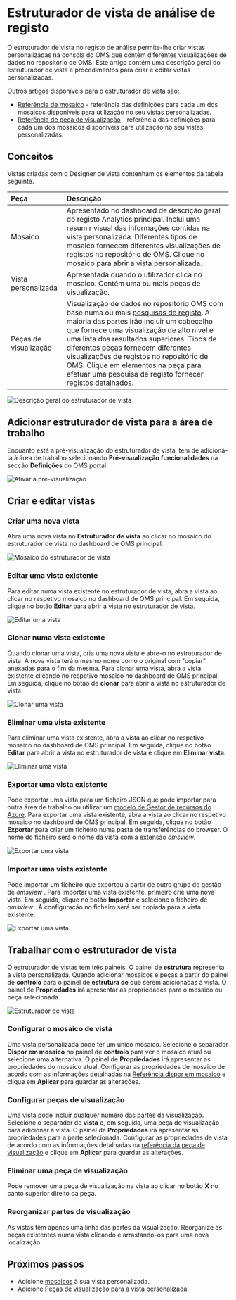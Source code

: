 <properties
    pageTitle="Inicie sessão estruturador de vista de análise | Microsoft Azure"
    description="Estruturador de vista no registo de análise permite-lhe criar vistas personalizadas na consola do OMS que contêm diferentes visualizações de dados no repositório de OMS. Este artigo contém uma descrição geral do estruturador de vista e procedimentos para criar e editar vistas personalizadas."
    services="log-analytics"
    documentationCenter=""
    authors="bwren"
    manager="jwhit"
    editor=""/>

<tags
    ms.service="log-analytics"
    ms.workload="na"
    ms.tgt_pltfrm="na"
    ms.devlang="na"
    ms.topic="article"
    ms.date="09/27/2016"
    ms.author="bwren"/>

# <a name="log-analytics-view-designer"></a>Estruturador de vista de análise de registo
O estruturador de vista no registo de análise permite-lhe criar vistas personalizadas na consola do OMS que contêm diferentes visualizações de dados no repositório de OMS. Este artigo contém uma descrição geral do estruturador de vista e procedimentos para criar e editar vistas personalizadas.

Outros artigos disponíveis para o estruturador de vista são:

- [Referência de mosaico](log-analytics-view-designer-tiles.md) - referência das definições para cada um dos mosaicos disponíveis para utilização no seu vistas personalizadas. 
- [Referência de peça de visualização](log-analytics-view-designer-parts.md) - referência das definições para cada um dos mosaicos disponíveis para utilização no seu vistas personalizadas. 


## <a name="concepts"></a>Conceitos
Vistas criadas com o Designer de vista contenham os elementos da tabela seguinte.

| Peça | Descrição |
|:--|:--|
| Mosaico | Apresentado no dashboard de descrição geral do registo Analytics principal.  Inclui uma resumir visual das informações contidas na vista personalizada.  Diferentes tipos de mosaico fornecem diferentes visualizações de registos no repositório de OMS.  Clique no mosaico para abrir a vista personalizada. |
| Vista personalizada | Apresentada quando o utilizador clica no mosaico.  Contém uma ou mais peças de visualização. |
| Peças de visualização | Visualização de dados no repositório OMS com base numa ou mais [pesquisas de registo](log-analytics-log-searches.md).  A maioria das partes irão incluir um cabeçalho que fornece uma visualização de alto nível e uma lista dos resultados superiores.  Tipos de diferentes peças fornecem diferentes visualizações de registos no repositório de OMS.  Clique em elementos na peça para efetuar uma pesquisa de registo fornecer registos detalhados. |

![Descrição geral do estruturador de vista](media/log-analytics-view-designer/overview.png)

## <a name="add-view-designer-to-your-workspace"></a>Adicionar estruturador de vista para a área de trabalho
Enquanto está a pré-visualização do estruturador de vista, tem de adicioná-la à área de trabalho selecionando **Pré-visualização funcionalidades** na secção **Definições** do OMS portal.

![Ativar a pré-visualização](media/log-analytics-view-designer/preview.png)

## <a name="creating-and-editing-views"></a>Criar e editar vistas

### <a name="create-a-new-view"></a>Criar uma nova vista
Abra uma nova vista no **Estruturador de vista** ao clicar no mosaico do estruturador de vista no dashboard de OMS principal.

![Mosaico do estruturador de vista](media/log-analytics-view-designer/view-designer-tile.png)

### <a name="edit-an-existing-view"></a>Editar uma vista existente
Para editar numa vista existente no estruturador de vista, abra a vista ao clicar no respetivo mosaico no dashboard de OMS principal.  Em seguida, clique no botão **Editar** para abrir a vista no estruturador de vista.

![Editar uma vista](media/log-analytics-view-designer/menu-edit.png)

### <a name="clone-an-existing-view"></a>Clonar numa vista existente
Quando clonar uma vista, cria uma nova vista e abre-o no estruturador de vista.  A nova vista terá o mesmo nome como o original com "copiar" anexadas para o fim da mesma.  Para clonar uma vista, abra a vista existente clicando no respetivo mosaico no dashboard de OMS principal.  Em seguida, clique no botão de **clonar** para abrir a vista no estruturador de vista.

![Clonar uma vista](media/log-analytics-view-designer/edit-menu-clone.png)

### <a name="delete-an-existing-view"></a>Eliminar uma vista existente
Para eliminar uma vista existente, abra a vista ao clicar no respetivo mosaico no dashboard de OMS principal.  Em seguida, clique no botão **Editar** para abrir a vista no estruturador de vista e clique em **Eliminar vista**.

![Eliminar uma vista](media/log-analytics-view-designer/edit-menu-delete.png)

### <a name="export-an-existing-view"></a>Exportar uma vista existente
Pode exportar uma vista para um ficheiro JSON que pode importar para outra área de trabalho ou utilizar um [modelo de Gestor de recursos do Azure](../resource-group-authoring-templates.md).  Para exportar uma vista existente, abra a vista ao clicar no respetivo mosaico no dashboard de OMS principal.  Em seguida, clique no botão **Exportar** para criar um ficheiro numa pasta de transferências do browser.  O nome do ficheiro será o nome da vista com a extensão *omsview*.

![Exportar uma vista](media/log-analytics-view-designer/edit-menu-export.png)

### <a name="import-an-existing-view"></a>Importar uma vista existente
Pode importar um ficheiro que exportou a partir de outro grupo de gestão de *omsview* .  Para importar uma vista existente, primeiro crie uma nova vista.  Em seguida, clique no botão **Importar** e selecione o ficheiro de *omsview* .  A configuração no ficheiro será ser copiada para a vista existente.

![Exportar uma vista](media/log-analytics-view-designer/edit-menu-import.png)

## <a name="working-with-view-designer"></a>Trabalhar com o estruturador de vista
O estruturador de vistas tem três painéis.  O painel de **estrutura** representa a vista personalizada.  Quando adicionar mosaicos e peças a partir do painel de **controlo** para o painel de **estrutura de** que serem adicionadas à vista.  O painel de **Propriedades** irá apresentar as propriedades para o mosaico ou peça selecionada.

![Estruturador de vista](media/log-analytics-view-designer/view-designer-screenshot.png)

### <a name="configure-view-tile"></a>Configurar o mosaico de vista
Uma vista personalizada pode ter um único mosaico.  Selecione o separador **Dispor em mosaico** no painel de **controlo** para ver o mosaico atual ou selecione uma alternativa.  O painel de **Propriedades** irá apresentar as propriedades do mosaico atual.  Configurar as propriedades de mosaico de acordo com as informações detalhadas na [Referência dispor em mosaico](log-analytics-view-designer-tiles.md) e clique em **Aplicar** para guardar as alterações.

### <a name="configure-visualization-parts"></a>Configurar peças de visualização
Uma vista pode incluir qualquer número das partes da visualização.  Selecione o separador de **vista** e, em seguida, uma peça de visualização para adicionar à vista.  O painel de **Propriedades** irá apresentar as propriedades para a parte selecionada.  Configurar as propriedades de vista de acordo com as informações detalhadas na [referência da peça de visualização](log-analytics-view-designer-parts.md) e clique em **Aplicar** para guardar as alterações.

### <a name="delete-a-visualization-part"></a>Eliminar uma peça de visualização
Pode remover uma peça de visualização na vista ao clicar no botão **X** no canto superior direito da peça.

### <a name="rearrange-visualization-parts"></a>Reorganizar partes de visualização
As vistas têm apenas uma linha das partes da visualização.  Reorganize as peças existentes numa vista clicando e arrastando-os para uma nova localização.


## <a name="next-steps"></a>Próximos passos

- Adicione [mosaicos](log-analytics-view-designer-tiles.md) à sua vista personalizada.
- Adicione [Peças de visualização](log-analytics-view-designer-parts.md) para a vista personalizada.
